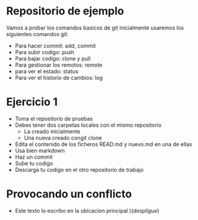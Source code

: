 # Repositorio de ejemplo

Vamos a probar los comandos basicos de git
inicialmente usaremos los siguientes comandos git:
 - Para hacer commit: add, commit
 - Para subir codigo: push
 - Para bajar codigo: clone y pull
 - Para gestionar los remotos: remote
 - para ver el estado: status
 - Para ver el historio de cambios: log

 # Ejercicio 1

- Toma el repositorio de pruebas
- Debes tener dos carpetas locales con el mismo repositorio
    - La creado inicialmente
    - Una nueva creado congit clone
- Edita el contenido de los ficheros READ.md y nuevo.md en una de ellas
- Usa bien markdown
- Haz un commit
- Sube tu codigo
- Descarga tu codigo en el otro repositorio de trabajo

# Provocando un conflicto

- Este texto lo escribo en la ubicacion principal )(*despligue*)
